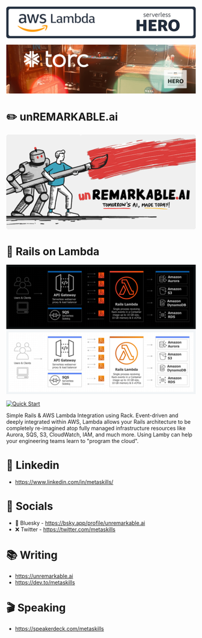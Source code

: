 [![AWS Serverless HEROES!](./aws-hero-banner.png)](https://aws.amazon.com/developer/community/heroes/ken-collins/)

[![Randstad Digital](./linkedin-header.png)](https://www.torc.dev)

# ✏️ unREMARKABLE.ai

[![Tomorrow's AI, Made Today!](./unremarkable-banner-rounded.png)](https://unremarkable.ai)

# 🚂 Rails on Lambda

![Simple Rails & AWS Lambda Integration using Rack](./lamby-rails-arch-dark.png#gh-dark-mode-only)
![Simple Rails & AWS Lambda Integration using Rack](./lamby-rails-arch-light.png#gh-light-mode-only)

[![Quick Start](https://img.shields.io/static/v1?style=for-the-badge&message=Quick+Start&color=FF9900&logo=awslambda&logoColor=FF9900&label=Guides)](https://lamby.cloud/docs/quick-start)

Simple Rails & AWS Lambda Integration using Rack. Event-driven and deeply integrated within AWS, Lambda allows your Rails architecture to be completely re-imagined atop fully managed infrastructure resources like Aurora, SQS, S3, CloudWatch, IAM, and much more. Using Lamby can help your engineering teams learn to "program the cloud".

# 🔗 Linkedin

* https://www.linkedin.com/in/metaskills/

# 💬 Socials

* 🦋 Bluesky - https://bsky.app/profile/unremarkable.ai
* ❌ Twitter - https://twitter.com/metaskills

# 📚 Writing

* https://unremarkable.ai
* https://dev.to/metaskills

# 🎬 Speaking

* https://speakerdeck.com/metaskills
